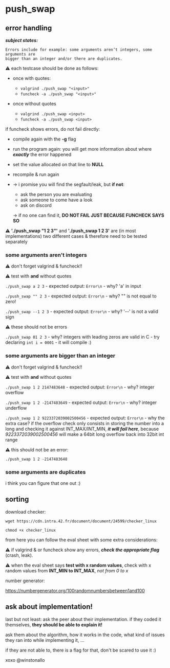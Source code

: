 # push_swap

## error handling

**_subject states:_**
```
Errors include for example: some arguments aren’t integers, some arguments are
bigger than an integer and/or there are duplicates.
```

⚠️ each testcase should be done as follows:
* once with quotes:
    * ```valgrind ./push_swap "<input>"```
    * ```funcheck -a ./push_swap "<input>"```
    
* once without quotes
    * ```valgrind ./push_swap <input>```
    * ```funcheck -a ./push_swap <input>```

if funcheck shows errors, do not fail directly:
* compile again with the **-g** flag
* run the program again: you will get more information about where **_exactly_** the error happened
* set the value allocated on that line to **NULL**
* recompile & run again
* -> i promise you will find the segfault/leak, but **if not**:
    * ask the person you are evaluating
    * ask someone to come have a look
    * ask on discord
    
    -> if no one can find it, **DO NOT FAIL JUST BECAUSE FUNCHECK SAYS SO**

⚠️ **'./push_swap "1 2 3"'** and **'./push_swap 1 2 3'** are (in most implementations) two different cases & therefore need to be tested separately

### some arguments aren't integers

⚠️ don't forget valgrind & funcheck!!

⚠️ test with **and** without quotes

```./push_swap a 2 3``` - expected output: ```Error\n``` - why?     'a' in input

```./push_swap "" 2 3``` - expected output: ```Error\n``` - why?    "" is not equal to zero!

```./push_swap --1 2 3``` - expected output: ```Error\n``` - why?   '--' is not a valid sign

⚠️ these should not be errors

```./push_swap 01 2 3``` - why? integers with leading zeros are valid in C - try declaring ```int i = 0001``` - it will compile :)

### some arguments are bigger than an integer

⚠️ don't forget valgrind & funcheck!!

⚠️ test with **and** without quotes

```./push_swap 1 2 2147483648``` - expected output: ```Error\n``` - why? integer overflow

```./push_swap 1 2 -2147483649``` - expected output: ```Error\n``` - why? integer underflow

```./push_swap 1 2 9223372039002500456``` - expected output: ```Error\n``` - why the extra case? if the overflow check only consists in storing the number into a long and checking it against INT_MAX/INT_MIN, **_it will fail here_**, because _9223372039002500456_ will make a 64bit long overflow back into 32bit int range

⚠️ this should not be an error:

```./push_swap 1 2 -2147483648```

### some arguments are duplicates

i think you can figure that one out :)

## sorting

download checker:

```wget https://cdn.intra.42.fr/document/document/24599/checker_linux```

```chmod +x checker_linux```

from here you can follow the eval sheet with some extra considerations:

⚠️ if valgrind & or funcheck show any errors, **_check the appropriate flag_** (crash, leak).

⚠️ when the eval sheet says **test with x random values**, check with x random values from **INT_MIN to INT_MAX**, _not from 0 to x_

number generator:

https://numbergenerator.org/100randomnumbersbetween1and100

## ask about implementation!

last but not least: ask the peer about their implementation. if they coded it themselves, **they should be able to explain it!**

ask them about the algorithm, how it works in the code, what kind of issues they ran into while implementing it, ...

if they are not able to, there is a flag for that, don't be scared to use it :)

xoxo @winstonallo